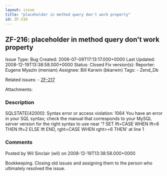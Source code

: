 ```yaml
---
layout: issue
title: "placeholder in method query don't work property"
id: ZF-216
---
```


ZF-216: placeholder in method query don't work property
-------------------------------------------------------

 Issue Type: Bug Created: 2006-07-09T17:13:17.000+0000 Last Updated: 2008-12-19T13:38:58.000+0000 Status: Closed Fix version(s): 
 Reporter:  Eugene Myazin (meniam)  Assignee:  Bill Karwin (bkarwin)  Tags: - Zend\_Db
 
 Related issues: - [ZF-217](/issues/browse/ZF-217)
 
 Attachments: 
### Description

SQLSTATE[42000]: Syntax error or access violation: 1064 You have an error in your SQL syntax; check the manual that corresponds to your MySQL server version for the right syntax to use near '? SET lft=CASE WHEN lft>6 THEN lft+2 ELSE lft END, rght=CASE WHEN rght>=6 THEN' at line 1

 

 

### Comments

Posted by Wil Sinclair (wil) on 2008-12-19T13:38:58.000+0000

Bookkeeping. Closing old issues and assigning them to the person who ultimately resolved the issue.

 

 